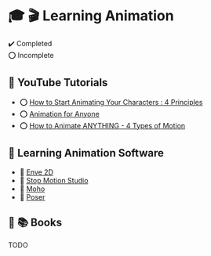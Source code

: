 # :mortar_board: :clapper: Learning Animation

:heavy_check_mark: Completed  
:o: Incomplete

## :beginner: YouTube Tutorials

- :o: [How to Start Animating Your Characters : 4 Principles](https://www.youtube.com/watch?v=ynBENQJBQbE)
- :o: [Animation for Anyone](https://www.youtube.com/playlist?list=PLqKRc0Oi7q20wxXVUNiS15S2MvtSqOtLV)
- :o: [How to Animate ANYTHING - 4 Types of Motion](https://youtu.be/iZBKWoSTVX8?si=JVioAnypD6iWCCbe)

## :beginner: Learning Animation Software

- :file_folder: [Enve 2D](enve-2d/)
- :file_folder: [Stop Motion Studio](stop-motion-studio/)
- :file_folder: [Moho](learning-moho/)
- :file_folder: [Poser](learning-poser/)

## :beginner: :books: Books

TODO
